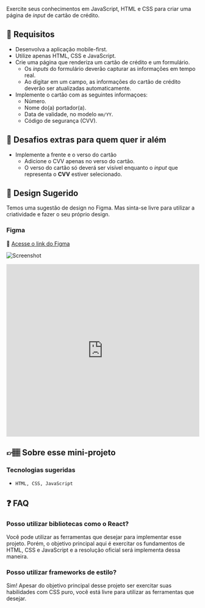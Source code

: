 Exercite seus conhecimentos em JavaScript, HTML e CSS para criar uma página de _input_ de cartão de crédito.

## 🔨 Requisitos

- Desenvolva a aplicação mobile-first.
- Utilize apenas HTML, CSS e JavaScript.
- Crie uma página que renderiza um cartão de crédito e um formulário.
  - Os _inputs_ do formulário deverão capturar as informações em tempo real.
  - Ao digitar em um campo, as informações do cartão de crédito deverão ser atualizadas automaticamente.
- Implemente o cartão com as seguintes informaçoes:
  - Número.
  - Nome do(a) portador(a).
  - Data de validade, no modelo `mm/YY`.
  - Código de segurança (CVV).

## 🔨 Desafios extras para quem quer ir além

- Implemente a frente e o verso do cartão
  - Adicione o CVV apenas no verso do cartão.
  - O verso do cartão só deverá ser visível enquanto o _input_ que representa o **CVV** estiver selecionado.
 
## 🎨 Design Sugerido

Temos uma sugestão de design no Figma. Mas sinta-se livre para utilizar a criatividade e fazer o seu próprio design.

### Figma

🔗 [Acesse o link do Figma](https://www.figma.com/community/file/1280597988349667150)

![Screenshot](https://github.com/codante-io/mp-input-cartao-de-credito/assets/78622334/7764a24d-826a-4c77-ae72-cfddbca4c04c)

<iframe style="border: 1px solid rgba(0, 0, 0, 0.1);" width="100%" height="450" src="https://www.figma.com/embed?embed_host=share&url=https%3A%2F%2Fwww.figma.com%2Ffile%2FhKOxhsoK1yyuAvi7vLV85x%2F%255BMini-projeto%255D-Cart%25C3%25A3o-de-Cr%25C3%25A9dito%3Ftype%3Ddesign%26node-id%3D0%253A1%26mode%3Ddesign%26t%3DtvpX3MRJcV9qHhVU-1" allowfullscreen></iframe>

## 👉🏽 Sobre esse mini-projeto

### Tecnologias sugeridas

- `HTML, CSS, JavaScript`

## ❓ FAQ

### Posso utilizar bibliotecas como o React?
Você pode utilizar as ferramentas que desejar para implementar esse projeto. Porém, o objetivo principal aqui é exercitar os fundamentos de HTML, CSS e JavaScript e a resolução oficial será implementa dessa maneira.

### Posso utilizar frameworks de estilo?
Sim! Apesar do objetivo principal desse projeto ser exercitar suas habilidades com CSS puro, você está livre para utilizar as ferramentas que desejar.
